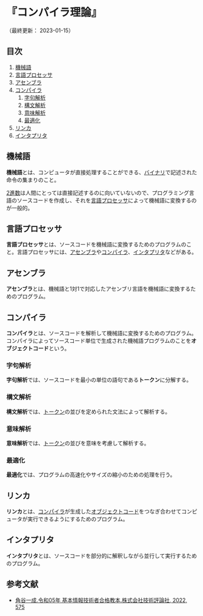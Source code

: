 # 『コンパイラ理論』

（最終更新： 2023-01-15）


## 目次

1. [機械語](#機械語)
1. [言語プロセッサ](#言語プロセッサ)
1. [アセンブラ](#アセンブラ)
1. [コンパイラ](#コンパイラ)
	1. [字句解析](#字句解析)
	1. [構文解析](#構文解析)
	1. [意味解析](#意味解析)
	1. [最適化](#最適化)
1. [リンカ](#リンカ)
1. [インタプリタ](#インタプリタ)


## 機械語

**機械語**とは、コンピュータが直接処理することができる、[バイナリ](../../../discrete_mathematics/_/chapters/radix.md#2進数)で記述された命令の集まりのこと。

[2進数](../../../discrete_mathematics/_/chapters/radix.md#2進数)は人間にとっては直接記述するのに向いていないので、プログラミング言語のソースコードを作成し、それを[言語プロセッサ](#言語プロセッサ)によって機械語に変換するのが一般的。


## 言語プロセッサ

**言語プロセッサ**とは、ソースコードを機械語に変換するためのプログラムのこと。言語プロセッサには、[アセンブラ](#アセンブラ)や[コンパイラ](#コンパイラ)、[インタプリタ](#インタプリタ)などがある。


## アセンブラ

**アセンブラ**とは、機械語と1対1で対応したアセンブリ言語を機械語に変換するためのプログラム。


## コンパイラ

**コンパイラ**とは、ソースコードを解析して機械語に変換するためのプログラム。コンパイラによってソースコード単位で生成された機械語プログラムのことを**オブジェクトコード**という。

### 字句解析

**字句解析**では、ソースコードを最小の単位の語句である**トークン**に分解する。

### 構文解析

**構文解析**では、[トークン](#字句解析)の並びを定められた文法によって解析する。

### 意味解析

**意味解析**では、[トークン](#字句解析)の並びを意味を考慮して解析する。

### 最適化

**最適化**では、プログラムの高速化やサイズの縮小のための処理を行う。


## リンカ

**リンカ**とは、[コンパイラ](#コンパイラ)が生成した[オブジェクトコード](#コンパイラ)をつなぎ合わせてコンピュータが実行できるようにするためのプログラム。


## インタプリタ

**インタプリタ**とは、ソースコードを部分的に解釈しながら並行して実行するためのプログラム。


## 参考文献

- [角谷一成.令和05年 基本情報技術者合格教本.株式会社技術評論社, 2022, 575](https://gihyo.jp/book/2022/978-4-297-13164-7)
